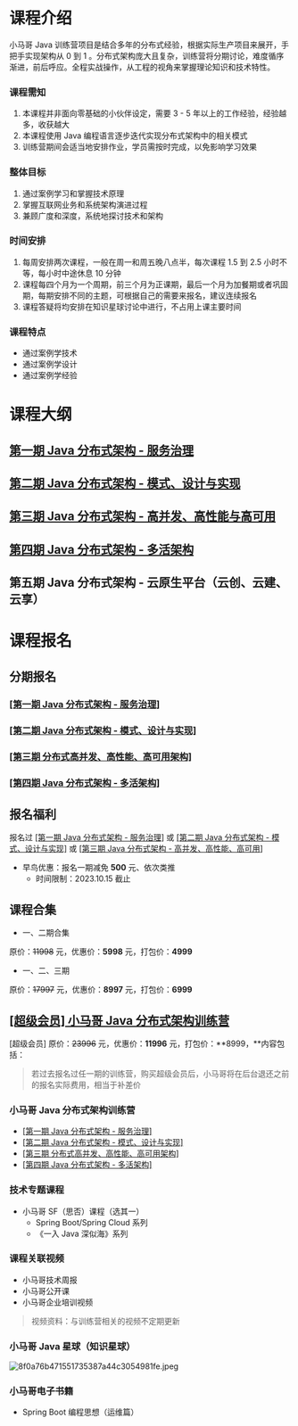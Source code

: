 # 课程介绍
小马哥 Java 训练营项目是结合多年的分布式经验，根据实际生产项目来展开，手把手实现架构从 0 到 1 。分布式架构庞大且复杂，训练营将分期讨论，难度循序渐进，前后呼应。全程实战操作，从工程的视角来掌握理论知识和技术特性。
### 课程需知

1. 本课程并非面向零基础的小伙伴设定，需要 3 - 5 年以上的工作经验，经验越多，收获越大
2. 本课程使用 Java 编程语言逐步迭代实现分布式架构中的相关模式
3. 训练营期间会适当地安排作业，学员需按时完成，以免影响学习效果
### 整体目标

1. 通过案例学习和掌握技术原理
2. 掌握互联网业务和系统架构演进过程
3. 兼顾广度和深度，系统地探讨技术和架构
### 时间安排

1.  每周安排两次课程，一般在周一和周五晚八点半，每次课程 1.5 到 2.5 小时不等，每小时中途休息 10 分钟
2. 课程每四个月为一个周期，前三个月为正课期，最后一个月为加餐期或者巩固期，每期安排不同的主题，可根据自己的需要来报名，建议连续报名
3. 课程答疑将均安排在知识星球讨论中进行，不占用上课主要时间
### 课程特点

- 通过案例学技术
- 通过案例学设计
- 通过案例学经验
# 课程大纲
## [**第一期 Java 分布式架构 - 服务治理**](https://github.com/mercyblitz/java-training-camp/tree/main/stage-1)
## [第二期 Java 分布式架构 - 模式、设计与实现](https://github.com/mercyblitz/java-training-camp/tree/main/stage-2)
## [第三期 Java 分布式架构 - 高并发、高性能与高可用](https://github.com/mercyblitz/java-training-camp/tree/main/stage-3)
## [第四期 Java 分布式架构 - 多活架构](https://github.com/mercyblitz/java-training-camp/tree/main/stage-4)
## 第五期 Java 分布式架构 - 云原生平台（云创、云建、云享）

# 课程报名
## 分期报名
### [[第一期 Java 分布式架构 - 服务治理]](https://mqu.h5.xeknow.com/s/1I2W75a)
### [[第二期 Java 分布式架构 - 模式、设计与实现]](https://mqu.xet.tech/s/1UDiMh)
### [[第三期 分布式高并发、高性能、高可用架构]](https://mqu.xet.tech/s/9PPWG)
### [[第四期 Java 分布式架构 - 多活架构]](https://mqu.xet.tech/s/9PPWG)
## 报名福利
报名过 [[第一期 Java 分布式架构 - 服务治理]](https://mqu.h5.xeknow.com/s/1I2W75a) 或 [[第二期 Java 分布式架构 - 模式、设计与实现]](https://mqu.xet.tech/s/1UDiMh) 或 [[第三期 Java 分布式架构 - 高并发、高性能、高可用](https://www.yuque.com/mercyblitz/java-training-camp/stage-3)]

- 早鸟优惠：报名一期减免 **500** 元、依次类推
   - 时间限制：2023.10.15 截止
## 课程合集

- 一、二期合集

原价：~~11998~~ 元，优惠价：**5998** 元，打包价：**4999**

- 一、二、三期

原价：~~17997~~ 元，优惠价：**8997** 元，打包价：**6999**

## [[超级会员] 小马哥 Java 分布式架构训练营](https://mqu.xet.tech/s/3GN2Xy)
[超级会员] 原价：~~23996~~ 元，优惠价：**11996** 元，打包价：**8999，**内容包括：
> 若过去报名过任一期的训练营，购买超级会员后，小马哥将在后台退还之前的报名实际费用，相当于补差价

### 小马哥 Java 分布式架构训练营

- [[第一期 Java 分布式架构 - 服务治理]](https://mqu.h5.xeknow.com/s/1I2W75a)
- [[第二期 Java 分布式架构 - 模式、设计与实现]](https://mqu.xet.tech/s/1UDiMh)
- [[第三期 分布式高并发、高性能、高可用架构]](https://mqu.xet.tech/s/9PPWG)
- [[第四期 Java 分布式架构 - 多活架构]](https://mqu.xet.tech/s/9PPWG)
### 技术专题课程

- 小马哥 SF（思否）课程（选其一）
   - Spring Boot/Spring Cloud  系列
   - 《一入 Java 深似海》系列
### 课程关联视频

- 小马哥技术周报
- 小马哥公开课
- 小马哥企业培训视频
> 视频资料：与训练营相关的视频不定期更新

### 小马哥 Java 星球（知识星球）
![8f0a76b471551735387a44c3054981fe.jpeg](https://cdn.nlark.com/yuque/0/2023/jpeg/222258/1695808934694-e49399ec-1dde-4a7a-8362-d1146d2f63fe.jpeg#averageHue=%234aceb6&clientId=ue1a87f6b-0e06-4&from=paste&height=440&id=u3a592418&originHeight=968&originWidth=750&originalType=binary&ratio=1.100000023841858&rotation=0&showTitle=false&size=113800&status=done&style=none&taskId=u6860e9a0-f2be-48a7-a9a6-3b87a7c1055&title=&width=340.9090835200855)
### 小马哥电子书籍

- Spring Boot 编程思想（运维篇）
